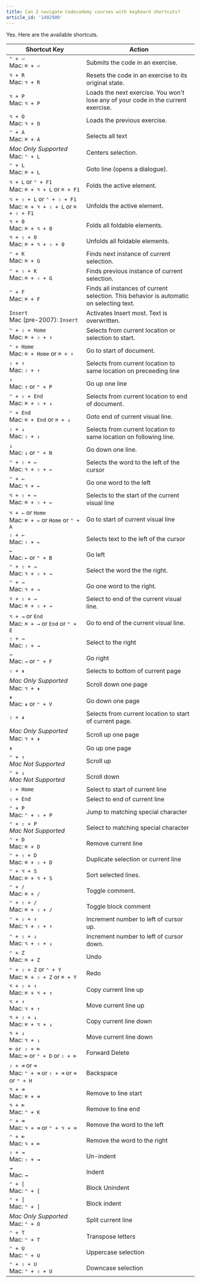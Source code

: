 ```yaml
---
title: Can I navigate Codecademy courses with keyboard shortcuts?
article_id: '1402980'
---
```

Yes. Here are the available shortcuts.

<table>
    <thead>
        <tr>
            <th style="width:190px;">Shortcut Key</th>
            <th>Action</th>
        </tr>
    </thead>
    <tbody>
        <tr>
            <td><code>&#8963; + &#9166;</code>
                <br>Mac: <code>&#8984; + &#9166;</code>
            </td>
            <td>Submits the code in an exercise.</td>
        </tr>
        <tr>
            <td><code>&#8997; + R</code>
                <br>Mac: <code>&#8997; + R</code>
            </td>
            <td>Resets the code in an exercise to its original state.</td>
        </tr>
        <tr>
            <td><code>&#8997; + P</code>
                <br>Mac: <code>&#8997; + P</code>
            </td>
            <td>Loads the next exercise. You won't lose any of your code in the current exercise.</td>
        </tr>
        <tr>
            <td><code>&#8997; + O</code>
                <br>Mac: <code>&#8997; + O</code>
            </td>
            <td>Loads the previous exercise.</td>
        </tr>
        <tr>
            <td><code>&#8963; + A</code>
                <br>Mac: <code>&#8984; + A</code>
            </td>
            <td>Selects all text</td>
        </tr>
        <tr>
            <td><em>Mac Only Supported</em>
                <br>Mac: <code>&#8963; + L</code>
            </td>
            <td>Centers selection.</td>
        </tr>
        <tr>
            <td><code>&#8963; + L</code>
                <br>Mac: <code>&#8984; + L</code>
            </td>
            <td>Goto line (opens a dialogue).</td>
        </tr>
        <tr>
            <td><code>&#8997; + L</code> or <code>&#8963; + F1</code>
                <br>Mac: <code>&#8984; + &#8997; + L</code> or <code>&#8984; + F1</code>
            </td>
            <td>Folds the active element.</td>
        </tr>
        <tr>
            <td><code>&#8997; + &#8679; + L</code> or <code>&#8963; + &#8679; + F1</code>
                <br>Mac: <code>&#8984; + &#8997; + &#8679; + L</code> or <code>&#8984; + &#8679; + F1</code>
            </td>
            <td>Unfolds the active element.</td>
        </tr>
        <tr>
            <td><code>&#8997; + 0</code>
                <br>Mac: <code>&#8984; + &#8997; + 0</code>
            </td>
            <td>Folds all foldable elements.</td>
        </tr>
        <tr>
            <td><code>&#8997; + &#8679; + 0</code>
                <br>Mac: <code>&#8984; + &#8997; + &#8679; + 0</code>
            </td>
            <td>Unfolds all foldable elements.</td>
        </tr>
        <tr>
            <td><code>&#8963; + K</code>
                <br>Mac: <code>&#8984; + G</code>
            </td>
            <td>Finds next instance of current selection.</td>
        </tr>
        <tr>
            <td><code>&#8963; + &#8679; + K</code>
                <br>Mac: <code>&#8984; + &#8679; + G</code>
            </td>
            <td>Finds previous instance of current selection.</td>
        </tr>
        <tr>
            <td><code>&#8963; + F</code>
                <br>Mac: <code>&#8984; + F</code>
            </td>
            <td>Finds all instances of current selection. This behavior is automatic on selecting text.</td>
        </tr>
        <tr>
            <td><code>Insert</code>
            <br> Mac (pre-2007): <code>Insert</code>
            </td>
            <td>Activates Insert most. Text is overwritten.</td>
        </tr>
        <tr>
            <td><code>&#8963; + &#8679; + Home</code>
                <br>Mac: <code>&#8984; + &#8679; + &#8593;</code>
            </td>
            <td>Selects from current location or selection to start.</td>
        </tr>
        <tr>
            <td><code>&#8963; + Home</code>
                <br>Mac: <code>&#8984; + Home</code> or <code>&#8984; + &#8593;</code>
            </td>
            <td>Go to start of document.</td>
        </tr>
        <tr>
            <td><code>&#8679; + &#8593;</code>
                <br>Mac: <code>&#8679; + &#8593;</code>
            </td>
            <td>Selects from current location to same location on preceeding line</td>
        </tr>
        <tr>
            <td><code>&#8593;</code>
                <br>Mac: <code>&#8593;</code> or <code>&#8963; + P</code>
            </td>
            <td>Go up one line</td>
        </tr>
        <tr>
            <td><code>&#8963; + &#8679; + End</code>
                <br>Mac: <code>&#8984; + &#8679; + &#8595;</code>
            </td>
            <td>Selects from current location to end of document.</td>
        </tr>
        <tr>
            <td><code>&#8963; + End</code>
                <br>Mac: <code>&#8984; + End</code> or <code>&#8984; + &#8595;</code>
            </td>
            <td>Goto end of current visual line.</td>
        </tr>
        <tr>
            <td><code>&#8679; + &#8595;</code>
                <br>Mac: <code>&#8679; + &#8595;</code>
            </td>
            <td>Selects from current location to same location on following line.</td>
        </tr>
        <tr>
            <td><code>&#8595;</code>
                <br>Mac: <code>&#8595;</code> or <code>&#8963; + N</code>
            </td>
            <td>Go down one line.</td>
        </tr>
        <tr>
            <td><code>&#8963; + &#8679; + &#8592;</code>
                <br>Mac: <code>&#8997; + &#8679; + &#8592;</code>
            </td>
            <td>Selects the word to the left of the cursor</td>
        </tr>
        <tr>
            <td><code>&#8963; + &#8592;</code>
                <br>Mac: <code>&#8997; + &#8592;</code>
            </td>
            <td>Go one word to the left</td>
        </tr>
        <tr>
            <td><code>&#8997; + &#8679; + &#8592;</code>
                <br>Mac: <code>&#8984; + &#8679; + &#8592;</code>
            </td>
            <td>Selects to the start of the current visual line</td>
        </tr>
        <tr>
            <td><code>&#8997; + &#8592;</code> or <code>Home</code>
                <br>Mac: <code>&#8984; + &#8592;</code> or <code>Home</code> or <code>&#8963; + A</code>
            </td>
            <td>Go to start of current visual line</td>
        </tr>
        <tr>
            <td><code>&#8679; + &#8592;</code>
                <br>Mac: <code>&#8679; + &#8592;</code>
            </td>
            <td>Selects text to the left of the cursor</td>
        </tr>
        <tr>
            <td><code>&#8592;</code>
                <br>Mac: <code>&#8592;</code> or <code>&#8963; + B</code>
            </td>
            <td>Go left</td>
        </tr>
        <tr>
            <td><code>&#8963; + &#8679; + &#8594;</code>
                <br>Mac: <code>&#8997; + &#8679; + &#8594;</code>
            </td>
            <td>Select the word the the right.</td>
        </tr>
        <tr>
            <td><code>&#8963; + &#8594;</code>
                <br>Mac: <code>&#8997; + &#8594;</code>
            </td>
            <td>Go one word to the right.</td>
        </tr>
        <tr>
            <td><code>&#8997; + &#8679; + &#8594;</code>
                <br>Mac: <code>&#8984; + &#8679; + &#8594;</code>
            </td>
            <td>Select to end of the current visual line.</td>
        </tr>
        <tr>
            <td><code>&#8997; + &#8594;</code> or <code>End</code>
                <br>Mac: <code>&#8984; + &#8594;</code> or <code>End</code> or <code>&#8963; + E</code>
            </td>
            <td>Go to end of the current visual line.</td>
        </tr>
        <tr>
            <td><code>&#8679; + &#8594;</code>
                <br>Mac: <code>&#8679; + &#8594;</code>
            </td>
            <td>Select to the right</td>
        </tr>
        <tr>
            <td><code>&#8594;</code>
                <br>Mac: <code>&#8594;</code> or <code>&#8963; + F</code>
            </td>
            <td>Go right</td>
        </tr>
        <tr>
            <td><code>&#8679; + &#8671;</code>
            </td>
            <td>Selects to bottom of current page</td>
        </tr>
        <tr>
            <td><em>Mac Only Supported</em>
                <br>Mac: <code>&#8997; + &#8671;</code>
            </td>
            <td>Scroll down one page</td>
        </tr>
        <tr>
            <td><code>&#8671;</code>
                <br>Mac: <code>&#8671;</code> or <code>&#8963; + V</code>
            </td>
            <td>Go down one page</td>
        </tr>
        <tr>
            <td><code>&#8679; + &#8670;</code>
            </td>
            <td>Selects from current location to start of current page.</td>
        </tr>
        <tr>
            <td><em>Mac Only Supported</em>
                <br>Mac: <code>&#8997; + &#8670;</code>
            </td>
            <td>Scroll up one page</td>
        </tr>
        <tr>
            <td><code>&#8670;</code>
            </td>
            <td>Go up one page</td>
        </tr>
        <tr>
            <td><code>&#8963; + &#8593;</code>
                <br><em>Mac Not Supported</em>
            </td>
            <td>Scroll up</td>
        </tr>
        <tr>
            <td><code>&#8963; + &#8595;</code>
                <br><em>Mac Not Supported</em>
            </td>
            <td>Scroll down</td>
        </tr>
        <tr>
            <td><code>&#8679; + Home</code>
            </td>
            <td>Select to start of current line</td>
        </tr>
        <tr>
            <td><code>&#8679; + End</code>
            </td>
            <td>Select to end of current line</td>
        </tr>
        <tr>
            <td><code>&#8963; + P</code>
                <br>Mac: <code>&#8963; + &#8679; + P</code>
            </td>
            <td>Jump to matching special character</td>
        </tr>
        <tr>
            <td><code>&#8963; + &#8679; + P</code>
                <br><em>Mac Not Supported</em>
            </td>
            <td>Select to matching special character</td>
        </tr>
        <tr>
            <td><code>&#8963; + D</code>
                <br>Mac: <code>&#8984; + D</code>
            </td>
            <td>Remove current line</td>
        </tr>
        <tr>
            <td><code>&#8963; + &#8679; + D</code>
                <br>Mac: <code>&#8984; + &#8679; + D</code>
            </td>
            <td>Duplicate selection or current line</td>
        </tr>
        <tr>
            <td><code>&#8963; + &#8997; + S</code>
                <br>Mac: <code>&#8984; + &#8997; + S</code>
            </td>
            <td>Sort selected lines.</td>
        </tr>
        <tr>
            <td><code>&#8963; + /</code>
                <br>Mac: <code>&#8984; + /</code>
            </td>
            <td>Toggle comment.</td>
        </tr>
        <tr>
            <td><code>&#8963; + &#8679; + /</code>
                <br>Mac: <code>&#8984; + &#8679; + /</code>
            </td>
            <td>Toggle block comment</td>
        </tr>
        <tr>
            <td><code>&#8963; + &#8679; + &#8593;</code>
                <br>Mac: <code>&#8997; + &#8679; + &#8593;</code>
            </td>
            <td>Increment number to left of cursor up.</td>
        </tr>
        <tr>
            <td><code>&#8963; + &#8679; + &#8595;</code>
                <br>Mac: <code>&#8997; + &#8679; + &#8595;</code>
            </td>
            <td>Increment number to left of cursor down.</td>
        </tr>
        <tr>
            <td><code>&#8963; + Z</code>
                <br>Mac: <code>&#8984; + Z</code>
            </td>
            <td>Undo</td>
        </tr>
        <tr>
            <td><code>&#8963; + &#8679; + Z</code> or <code>&#8963; + Y</code>
                <br>Mac: <code>&#8984; + &#8679; + Z</code> or <code>&#8984; + Y</code>
            </td>
            <td>Redo</td>
        </tr>
        <tr>
            <td><code>&#8997; + &#8679; + &#8593;</code>
                <br>Mac: <code>&#8984; + &#8997; + &#8593;</code>
            </td>
            <td>Copy current line up</td>
        </tr>
        <tr>
            <td><code>&#8997; + &#8593;</code>
                <br>Mac: <code>&#8997; + &#8593;</code>
            </td>
            <td>Move current line up</td>
        </tr>
        <tr>
            <td><code>&#8997; + &#8679; + &#8595;</code>
                <br>Mac: <code>&#8984; + &#8997; + &#8595;</code>
            </td>
            <td>Copy current line down</td>
        </tr>
        <tr>
            <td><code>&#8997; + &#8595;</code>
                <br>Mac: <code>&#8997; + &#8595;</code>
            </td>
            <td>Move current line down</td>
        </tr>
        <tr>
            <td><code>&#8998; or &#8679; + &#8998;</code>
                <br>Mac: <code>&#8998;</code> or <code>&#8963; + D</code> or <code>&#8679; + &#8998;</code>
            </td>
            <td>Forward Delete</td>
        </tr>
        <tr>
            <td><code>&#8679; + &#9003;</code> or <code>&#9003;</code>
                <br>Mac: <code>&#8963; + &#9003;</code> or <code>&#8679; + &#9003;</code> or <code>&#9003;</code> or <code>&#8963; + H</code>
            </td>
            <td>Backspace</td>
        </tr>
        <tr>
            <td><code>&#8997; + &#9003;</code>
                <br>Mac: <code>&#8984; + &#9003;</code>
            </td>
            <td>Remove to line start</td>
        </tr>
        <tr>
            <td><code>&#8997; + &#8998;</code>
                <br>Mac: <code>&#8963; + K</code>
            </td>
            <td>Remove to line end</td>
        </tr>
        <tr>
            <td><code>&#8963; + &#9003;</code>
                <br>Mac: <code>&#8997; + &#9003;</code> or <code>&#8963; + &#8997; + &#9003;</code>
            </td>
            <td>Remove the word to the left</td>
        </tr>
        <tr>
            <td><code>&#8963; + &#8998;</code>
                <br>Mac: <code>&#8997; + &#8998;</code>
            </td>
            <td>Remove the word to the right</td>
        </tr>
        <tr>
            <td><code>&#8679; + &#8677;</code>
                <br>Mac: <code>&#8679; + &#8677;</code>
            </td>
            <td>Un-indent</td>
        </tr>
        <tr>
            <td><code>&#8677;</code>
                <br>Mac: <code>&#8677;</code>
            </td>
            <td>Indent</td>
        </tr>
        <tr>
            <td><code>&#8963; + [</code>
                <br>Mac: <code>&#8963; + [</code>
            </td>
            <td>Block Unindent</td>
        </tr>
        <tr>
            <td><code>&#8963; + ]</code>
                <br>Mac: <code>&#8963; + ]</code>
            </td>
            <td>Block indent</td>
        </tr>
        <tr>
            <td><em>Mac Only Supported</em>
                <br>Mac: <code>&#8963; + O</code>
            </td>
            <td>Split current line</td>
        </tr>
        <tr>
            <td><code>&#8963; + T</code>
                <br>Mac: <code>&#8963; + T</code>
            </td>
            <td>Transpose letters</td>
        </tr>
        <tr>
            <td><code>&#8963; + U</code>
                <br>Mac: <code>&#8963; + U</code>
            </td>
            <td>Uppercase selection</td>
        </tr>
        <tr>
            <td><code>&#8963; + &#8679; + U</code>
                <br>Mac: <code>&#8963; + &#8679; + U</code>
            </td>
            <td>Downcase selection</td>
        </tr>
</table>

